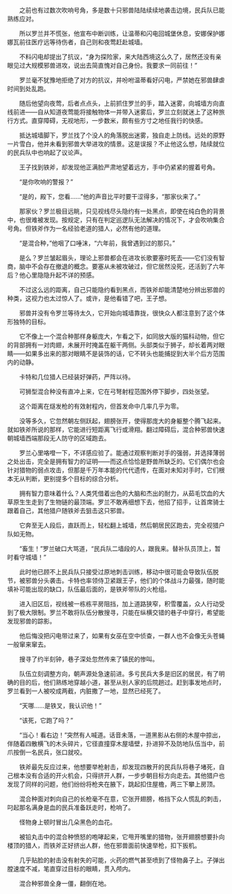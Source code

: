 　　之前也有过数次吹响号角，多是数十只邪兽陆陆续续地袭击边境，民兵队已能熟练应对。

　　所以罗兰并不慌张，他宣布中断训练，让温蒂和闪电回城堡休息，安娜保护娜娜瓦前往医疗远等待伤者，自己则和夜莺赶赴城墙。

　　不料闪电却提出了抗议，“身为探险家，来大陆西境这么久了，居然还没有亲眼见过大规模邪兽进攻，说出去简直愧对自己身份。我要求一同前往！”

　　罗兰毫不犹豫地拒绝了对方的抗议，并吩咐温蒂看好闪电，严禁她在邪兽肆虐时间到处乱跑。

　　随后他望向夜莺，后者点点头，上前抓住罗兰的手，踏入迷雾，向城墙方向直线前进——自从知道夜莺能将接触物体一并带入迷雾后，罗兰立刻就迷上了这种旅行方式。直穿障碍，无视地形，一步数米，颇有些方寸之地任我行的快感。

　　抵达城墙脚下，罗兰找了个没人的角落脱出迷雾，独自走上防线。远处的原野一片雪白，他并未看到邪兽大举进攻的情景。这是误报？不止他这么想，陆续就位的民兵队中也响起了议论声。

　　王子找到铁斧，却发现他正满脸严肃地望着远方，手中仍紧紧的握着号角。

　　“是你吹响的警报？”

　　“是的，殿下，您看……”他的声音比平时要干涩得多，“那家伙来了。”

　　那家伙？罗兰极目远眺，只见视线尽头隐约有一处黑点，即使在纯白色的背景中，也很难被发现。按规定，只有在判定巡逻队无法解决的情况下，才会吹响集合号角。但铁斧作为一名经验老道的猎人，必然有他的道理。

　　“是混合种，”他咽了口唾沫，“六年前，我曾遇到过的那只。”

　　是么？罗兰皱起眉头，理论上邪兽都会在进攻长歌要塞时死去——它们没有智商，脑中不会存在撤退的概念。要塞从未被攻破过，但它居然没死，还活到了六年后？他心里隐隐升起不详的预感。

　　不过这么远的距离，自己只能隐约看到黑点，而铁斧却能清楚地分辨出邪兽的种类，这视力也太过惊人了。或许，是他看错了吧，王子想。

　　邪兽并没有令罗兰等待太久，它开始向城墙靠拢，很快众人都注意到了这个体形独特的目标。

　　它不像上一个混合种那样身躯庞大，乍看之下，如同放大版的猫科动物，但它的背部拥有一对肉翅，未展开时掩盖在躯干两侧。头部类似于狮子，却长着两对眼睛——如果多出来的那对眼睛不是装饰的话，它不转头也能捕捉到大半个后方范围内的动静。

　　卡特和几位猎人已经装好弹药，严阵以待。

　　可狮型混合种没有直冲上来，它在弓弩射程范围外停下脚步，四处张望。

　　这个距离在燧发枪的有效射程内，但首发命中几率几乎为零。

　　没等多久，它忽然朝左侧跃起，翅膀张开，使得那庞大的身躯整个腾飞起来。就如铁斧所说的那样，它能进行短距离飞行或滑翔。翻过障碍后，混合种邪兽快速朝城墙西端那段无人防守的区域跑去。

　　罗兰心里咯噔一下，不详感应验了。能通过观察判断对手的强弱，并选择薄弱之处出击，完全是拥有智力的证明——而这点恰恰是野兽所缺乏的。它们偶尔也会针对猎物的弱点攻击，但那是千万年本能的代代遗传，在面对未知对手时，它们根本无从判断，更别提多个目标的综合分析。

　　拥有智力意味着什么？人类凭借着出色的大脑和杰出的耐力，从茹毛饮血的大草原生生走到了生物链的最顶端。罗兰不敢再细想下去，他招了招手，让首席骑士跟着自己，其他猎户随铁斧去狙击这只邪兽。

　　它奔至无人段后，直跃而上，轻松翻上城墙，然后朝居民区跑去，完全视猎户队如无物。

　　“畜生！”罗兰破口大骂道，“民兵队二墙段的人，跟我来。替补队员顶上，暂时看守城墙！”

　　此时他已顾不上民兵队只接受过原地刺击训练，移动中很可能会导致队伍脱节，被邪兽分头袭击。卡特也率领侍卫紧跟王子，他们的个体战斗力最强，随时能填补可能出现的缺口，队伍最后面的，是铁斧带队的火枪组。

　　进入旧区后，视线被一栋栋平房阻挡，加上道路狭窄，积雪覆盖，众人行动受到了极大限制。罗兰不敢将队伍分散搜寻，只能在纵横交错的巷子中穿行，希望能发现邪兽的踪影。

　　他后悔没把闪电带过来了，如果有女巫在空中侦查，一群人也不会像无头苍蝇一般窜来窜去。

　　搜寻了约半刻钟，巷子深处忽然传来了镇民的惨叫。

　　队伍立刻调整方向，朝声源处急速前进。多亏民兵大多是旧区的居民，有了明确的目的后，他们熟练地穿越小道，甚至从别人家的后院趟过。赶到事发地点时，罗兰看到一人被咬成两截，内脏撒了一地，显然已经死了。

　　“天哪……是铁叉，我认识他！”

　　“该死，它跑了吗？”

　　“当心！看右边！”突然有人喊道。话音未落，一道黑影从右侧的木屋中掠出，伴随着四散横飞的木头碎片，它径直撞穿木屋墙壁，扑进猝不及防地队伍当中，前爪按倒一名民兵，张口就咬。

　　铁斧最先反应过来，他想要举枪射击，却发现四散开的民兵队将巷子堵死，自己根本没有合适的开火机会，只得挤开人群，一步步朝目标方向走去。其他猎户也发现了同样的问题，他们纷纷将枪夹在腋下，跳起扣住屋檐，两三下攀上房顶。

　　混合种面对刺向自己的长枪毫不在意，它张开翅膀，格挡下众人慌乱的刺击，叼起那名满身是血的民兵准备跃走时，枪响了。

　　怪物身上顿时冒出几朵黑色的血花。

　　被铅丸击中的混合种愤怒的咆哮起来，它甩开嘴里的猎物，张开翅膀想要扑向楼顶的猎人，而铁斧正好挤出人群，他在邪兽面前快速举枪，扣下扳机。

　　几乎贴脸的射击没有射失的可能，火药的燃气甚至喷到了怪物鼻子上。子弹出膛速度不减，笔直穿过目标的眼睛，贯入颅内。

　　混合种邪兽全身一僵，翻倒在地。
